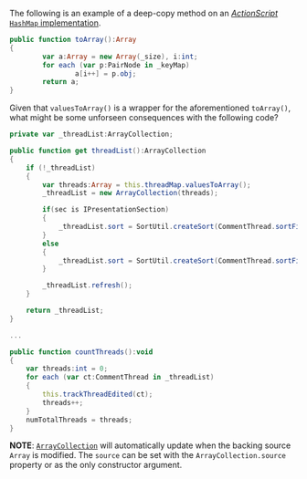 The following is an example of a deep-copy method on an
[_ActionScript_ `HashMap` implementation](https://github.com/jaybaird/as3ds/blob/master/de/polygonal/ds/HashMap.as).

```actionscript
public function toArray():Array
{
        var a:Array = new Array(_size), i:int;
        for each (var p:PairNode in _keyMap)
                a[i++] = p.obj;
        return a;
}
```

Given that `valuesToArray()` is a wrapper for the aforementioned `toArray()`,
what might be some unforseen consequences with the following code?

```actionscript
private var _threadList:ArrayCollection;

public function get threadList():ArrayCollection
{
	if (!_threadList)
	{
		var threads:Array = this.threadMap.valuesToArray();
		_threadList = new ArrayCollection(threads);

		if(sec is IPresentationSection)
		{
			_threadList.sort = SortUtil.createSort(CommentThread.sortField, false, false, PresentationCommentThread.compareThreads);
		}
		else
		{
			_threadList.sort = SortUtil.createSort(CommentThread.sortField, false, false, CommentThread.compareThreads);
		}

		_threadList.refresh();
	}

	return _threadList;
}

...

public function countThreads():void
{
	var threads:int = 0;
	for each (var ct:CommentThread in _threadList)
	{
		this.trackThreadEdited(ct);
		threads++;
	}
	numTotalThreads = threads;
}
```

__NOTE__:
[`ArrayCollection`](http://help.adobe.com/en_US/FlashPlatform/reference/actionscript/3/mx/collections/ArrayCollection.html)
will automatically update when the backing source `Array` is modified. The `source` can be set
with the `ArrayCollection.source` property or as the only constructor argument.

